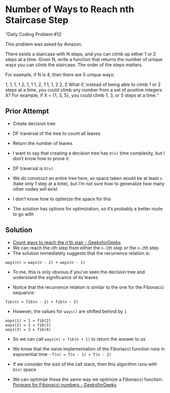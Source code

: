 # Number of Ways to Reach nth Staircase Step

“Daily Coding Problem #12

This problem was asked by Amazon.

There exists a staircase with N steps, and you can climb up either 1 or 2 steps at a time. Given N, write a function that returns the number of unique ways you can climb the staircase. The order of the steps matters.

For example, if N is 4, then there are 5 unique ways:

1, 1, 1, 1
2, 1, 1
1, 2, 1
1, 1, 2
2, 2
What if, instead of being able to climb 1 or 2 steps at a time, you could climb any number from a set of positive integers X? For example, if X = {1, 3, 5}, you could climb 1, 3, or 5 steps at a time.“

## Prior Attempt

* Create decision tree
* DF traversal of the tree to count all leaves
* Return the number of leaves

* I want to say that creating a decision tree has `O(n)` time complexity, but I don’t know how to prove it
* DF traversal is `O(n)`

* We do construct an entire tree here, so space taken would be at least `n` (take only 1 step at a time), but I’m not sure how to generalize how many other nodes will exist

* I don’t know how to optimize the space for this
* The solution has options for optimization, so it’s probably a better route to go with

## Solution

* [Count ways to reach the n’th stair - GeeksforGeeks](https://www.geeksforgeeks.org/count-ways-reach-nth-stair/)
* We can reach the `n`th step from either the `n-1`th step or the `n-2`th step
* The solution immediately suggests that the recurrence relation is:
```
ways(n) = ways(n - 2) + ways(n - 1)
```
* To me, this is only obvious if you’ve seen the decision tree and understand the significance of its leaves

* Notice that the recurrence relation is similar to the one for the Fibonacci sequence:
```
fib(n) = fib(n - 1) + fib(n - 2)
```
* However, the values for `ways()` are shifted behind by `1`
```
ways(1) = 1 = fib(2)
ways(2) = 2 = fib(3)
ways(3) = 3 = fib(4)
```
* So we can call `ways(n) = fib(n + 1)` to return the answer to us

* We know that the naive implementation of the Fibonacci function runs in exponential time - `T(n) = T(n - 1) + T(n - 2)`
* If we consider the size of the call stack, then this algorithm runs with `O(n)` space
* We can optimize these the same way we optimize a Fibonacci function: [Program for Fibonacci numbers - GeeksforGeeks](https://www.geeksforgeeks.org/program-for-nth-fibonacci-number/)
